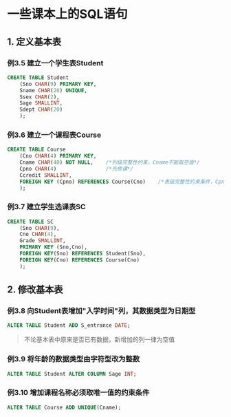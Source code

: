 # 一些课本上的SQL语句
## 1. 定义基本表
### 例3.5 建立一个学生表Student
```SQL
CREATE TABLE Student
	(Sno CHAR(9) PRIMARY KEY,  
	Sname CHAR(20) UNIQUE,  
	Ssex CHAR(2),  
	Sage SMALLINT,  
	Sdept CHAR(20) 	 
	);
```

### 例3.6 建立一个课程表Course
```SQL
CREATE TABLE Course
	(Cno CHAR(4) PRIMARY KEY,
	Cname CHAR(40) NOT NULL,    /*列级完整性约束，Cname不能取空值*/
	Cpno CHAR(4) 				/*先修课*/
	Ccredit SMALLINT,
	FOREIGN KEY (Cpno) REFERENCES Course(Cno)    /*表级完整性约束条件，Cpno是外码，被参照表是Course，被参照列是Cno*/
	);	
```
### 例3.7 建立学生选课表SC
```SQL
CREATE TABLE SC
	(Sno CHAR(9),
	Cno CHAR(4),
	Grade SMALLINT,
	PRIMARY KEY (Sno,Cno),
	FOREIGN KEY(Sno) REFERENCES Student(Sno),
	FOREIGN KEY(Cno) REFERENCES Course(Cno)
	);
```

## 2. 修改基本表
### 例3.8 向Student表增加"入学时间"列，其数据类型为日期型
```SQL
ALTER TABLE Student ADD S_entrance DATE;
```
> 不论基本表中原来是否已有数据，新增加的列一律为空值 
### 例3.9 将年龄的数据类型由字符型改为整数
```SQL
ALTER TABLE Student ALTER COLUMN Sage INT;
```
### 例3.10 增加课程名称必须取唯一值的约束条件
```SQL
ALTER TABLE Course ADD UNIQUE(Cname);
```
